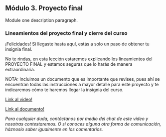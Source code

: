 ## Módulo 3. Proyecto final
Module one description paragraph.

### Lineamientos del proyecto final y cierre del curso
¡Felicidades! 
Si llegaste hasta aquí, estás a solo un paso de obtener tu insignia final. 

No te rindas, en esta lección estaremos explicando los lineamientos del PROYECTO FINAL y estamos seguras que lo harás de manera extraordinaria. 

NOTA: Incluimos un documento que es importante que revises, pues ahí se encuentran todas las instrucciones a mayor detalle para este proyecto y te indicaremos cómo te haremos llegar la insignia del curso. 

[Link al video!](http://mit.edu)

[Link al documento!](https://assets.teachablecdn.com/pdf_viewer/web/viewer.html?file=https://cdn.fs.teachablecdn.com/O5LEwf2FRMyYYiFoa8Hp)

*Para cualquier duda, contáctanos por medio del chat de este video y nosotras contestaremos. O si conoces alguna otra forma de comunicación, háznoslo saber igualmente en los comentarios.*


